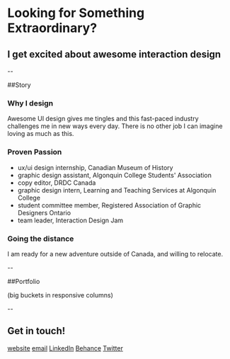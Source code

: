 
# Looking for Something Extraordinary?

## I get excited about awesome interaction design

--

##Story

### Why I design
Awesome UI design gives me tingles and this fast-paced industry challenges me in new ways every day. There is no other job I can imagine loving as much as this.

### Proven Passion
- ux/ui design internship, Canadian Museum of History
- graphic design assistant, Algonquin College Students' Association
- copy editor, DRDC Canada
- graphic design intern, Learning and Teaching Services at Algonquin College
- student committee member, Registered Association of Graphic Designers Ontario
- team leader, Interaction Design Jam

### Going the distance
I am ready for a new adventure outside of Canada, and willing to relocate.

--

##Portfolio

(big buckets in responsive columns)

--

## Get in touch!

[website](vivkay.com)
[email](mailto:hello@vivkay.com)
[LinkedIn](https://ca.linkedin.com/in/vivkay)
[Behance](https://www.behance.net/vivkay)
[Twitter](https://twitter.com/viv_kay)
